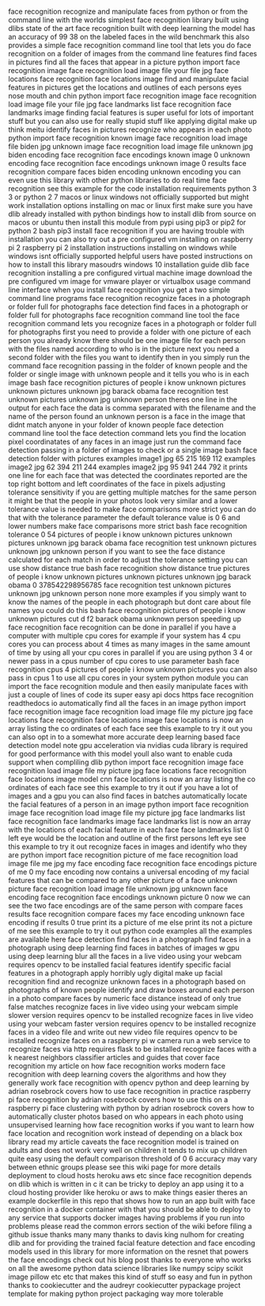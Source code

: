 face recognition recognize and manipulate faces from python or from the command line with the worlds simplest face recognition library built using dlibs state of the art face recognition built with deep learning the model has an accuracy of 99 38 on the labeled faces in the wild benchmark this also provides a simple face recognition command line tool that lets you do face recognition on a folder of images from the command line features find faces in pictures find all the faces that appear in a picture python import face recognition image face recognition load image file your file jpg face locations face recognition face locations image find and manipulate facial features in pictures get the locations and outlines of each persons eyes nose mouth and chin python import face recognition image face recognition load image file your file jpg face landmarks list face recognition face landmarks image finding facial features is super useful for lots of important stuff but you can also use for really stupid stuff like applying digital make up think meitu identify faces in pictures recognize who appears in each photo python import face recognition known image face recognition load image file biden jpg unknown image face recognition load image file unknown jpg biden encoding face recognition face encodings known image 0 unknown encoding face recognition face encodings unknown image 0 results face recognition compare faces biden encoding unknown encoding you can even use this library with other python libraries to do real time face recognition see this example for the code installation requirements python 3 3 or python 2 7 macos or linux windows not officially supported but might work installation options installing on mac or linux first make sure you have dlib already installed with python bindings how to install dlib from source on macos or ubuntu then install this module from pypi using pip3 or pip2 for python 2 bash pip3 install face recognition if you are having trouble with installation you can also try out a pre configured vm installing on raspberry pi 2 raspberry pi 2 installation instructions installing on windows while windows isnt officially supported helpful users have posted instructions on how to install this library masoudrs windows 10 installation guide dlib face recognition installing a pre configured virtual machine image download the pre configured vm image for vmware player or virtualbox usage command line interface when you install face recognition you get a two simple command line programs face recognition recognize faces in a photograph or folder full for photographs face detection find faces in a photograph or folder full for photographs face recognition command line tool the face recognition command lets you recognize faces in a photograph or folder full for photographs first you need to provide a folder with one picture of each person you already know there should be one image file for each person with the files named according to who is in the picture next you need a second folder with the files you want to identify then in you simply run the command face recognition passing in the folder of known people and the folder or single image with unknown people and it tells you who is in each image bash face recognition pictures of people i know unknown pictures unknown pictures unknown jpg barack obama face recognition test unknown pictures unknown jpg unknown person theres one line in the output for each face the data is comma separated with the filename and the name of the person found an unknown person is a face in the image that didnt match anyone in your folder of known people face detection command line tool the face detection command lets you find the location pixel coordinatates of any faces in an image just run the command face detection passing in a folder of images to check or a single image bash face detection folder with pictures examples image1 jpg 65 215 169 112 examples image2 jpg 62 394 211 244 examples image2 jpg 95 941 244 792 it prints one line for each face that was detected the coordinates reported are the top right bottom and left coordinates of the face in pixels adjusting tolerance sensitivity if you are getting multiple matches for the same person it might be that the people in your photos look very similar and a lower tolerance value is needed to make face comparisons more strict you can do that with the tolerance parameter the default tolerance value is 0 6 and lower numbers make face comparisons more strict bash face recognition tolerance 0 54 pictures of people i know unknown pictures unknown pictures unknown jpg barack obama face recognition test unknown pictures unknown jpg unknown person if you want to see the face distance calculated for each match in order to adjust the tolerance setting you can use show distance true bash face recognition show distance true pictures of people i know unknown pictures unknown pictures unknown jpg barack obama 0 378542298956785 face recognition test unknown pictures unknown jpg unknown person none more examples if you simply want to know the names of the people in each photograph but dont care about file names you could do this bash face recognition pictures of people i know unknown pictures cut d f2 barack obama unknown person speeding up face recognition face recognition can be done in parallel if you have a computer with multiple cpu cores for example if your system has 4 cpu cores you can process about 4 times as many images in the same amount of time by using all your cpu cores in parallel if you are using python 3 4 or newer pass in a cpus number of cpu cores to use parameter bash face recognition cpus 4 pictures of people i know unknown pictures you can also pass in cpus 1 to use all cpu cores in your system python module you can import the face recognition module and then easily manipulate faces with just a couple of lines of code its super easy api docs https face recognition readthedocs io automatically find all the faces in an image python import face recognition image face recognition load image file my picture jpg face locations face recognition face locations image face locations is now an array listing the co ordinates of each face see this example to try it out you can also opt in to a somewhat more accurate deep learning based face detection model note gpu acceleration via nvidias cuda library is required for good performance with this model youll also want to enable cuda support when compliling dlib python import face recognition image face recognition load image file my picture jpg face locations face recognition face locations image model cnn face locations is now an array listing the co ordinates of each face see this example to try it out if you have a lot of images and a gpu you can also find faces in batches automatically locate the facial features of a person in an image python import face recognition image face recognition load image file my picture jpg face landmarks list face recognition face landmarks image face landmarks list is now an array with the locations of each facial feature in each face face landmarks list 0 left eye would be the location and outline of the first persons left eye see this example to try it out recognize faces in images and identify who they are python import face recognition picture of me face recognition load image file me jpg my face encoding face recognition face encodings picture of me 0 my face encoding now contains a universal encoding of my facial features that can be compared to any other picture of a face unknown picture face recognition load image file unknown jpg unknown face encoding face recognition face encodings unknown picture 0 now we can see the two face encodings are of the same person with compare faces results face recognition compare faces my face encoding unknown face encoding if results 0 true print its a picture of me else print its not a picture of me see this example to try it out python code examples all the examples are available here face detection find faces in a photograph find faces in a photograph using deep learning find faces in batches of images w gpu using deep learning blur all the faces in a live video using your webcam requires opencv to be installed facial features identify specific facial features in a photograph apply horribly ugly digital make up facial recognition find and recognize unknown faces in a photograph based on photographs of known people identify and draw boxes around each person in a photo compare faces by numeric face distance instead of only true false matches recognize faces in live video using your webcam simple slower version requires opencv to be installed recognize faces in live video using your webcam faster version requires opencv to be installed recognize faces in a video file and write out new video file requires opencv to be installed recognize faces on a raspberry pi w camera run a web service to recognize faces via http requires flask to be installed recognize faces with a k nearest neighbors classifier articles and guides that cover face recognition my article on how face recognition works modern face recognition with deep learning covers the algorithms and how they generally work face recognition with opencv python and deep learning by adrian rosebrock covers how to use face recognition in practice raspberry pi face recognition by adrian rosebrock covers how to use this on a raspberry pi face clustering with python by adrian rosebrock covers how to automatically cluster photos based on who appears in each photo using unsupervised learning how face recognition works if you want to learn how face location and recognition work instead of depending on a black box library read my article caveats the face recognition model is trained on adults and does not work very well on children it tends to mix up children quite easy using the default comparison threshold of 0 6 accuracy may vary between ethnic groups please see this wiki page for more details deployment to cloud hosts heroku aws etc since face recognition depends on dlib which is written in c it can be tricky to deploy an app using it to a cloud hosting provider like heroku or aws to make things easier theres an example dockerfile in this repo that shows how to run an app built with face recognition in a docker container with that you should be able to deploy to any service that supports docker images having problems if you run into problems please read the common errors section of the wiki before filing a github issue thanks many many thanks to davis king nulhom for creating dlib and for providing the trained facial feature detection and face encoding models used in this library for more information on the resnet that powers the face encodings check out his blog post thanks to everyone who works on all the awesome python data science libraries like numpy scipy scikit image pillow etc etc that makes this kind of stuff so easy and fun in python thanks to cookiecutter and the audreyr cookiecutter pypackage project template for making python project packaging way more tolerable